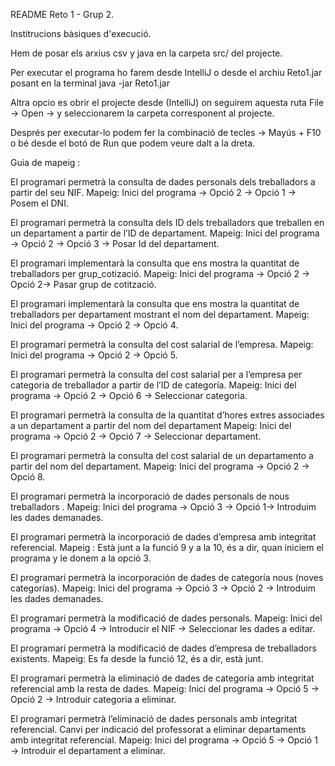 README Reto 1 - Grup 2.

Institrucions bàsiques d'execució.

Hem de posar els arxius csv y java en la carpeta src/ del projecte.

Per executar el programa ho farem desde IntelliJ o desde el archiu Reto1.jar posant en la terminal java -jar Reto1.jar
 
Altra opcio es obrir el projecte desde (IntelliJ) on seguirem aquesta ruta File → Open → y seleccionarem la carpeta corresponent al projecte.

Després per executar-lo podem fer la combinació de tecles → Mayús + F10 o bé desde el botó de Run que podem veure dalt a la dreta.

Guia de mapeig :

El programari permetrà la consulta de dades personals dels treballadors a partir del seu NIF.
Mapeig: Inici del programa → Opció 2 → Opció 1 → Posem el DNI.

El programari permetrà la consulta dels ID dels treballadors que treballen en un departament a partir de l’ID de departament.
Mapeig: Inici del programa → Opció 2 → Opció 3 → Posar Id del departament.

El programari implementarà la consulta que ens mostra la quantitat de treballadors per grup_cotizació.
Mapeig: Inici del programa → Opció 2 → Opció 2→ Pasar grup de cotització.

El programari implementarà la consulta que ens mostra la quantitat de treballadors per departament mostrant el nom del departament.
Mapeig: Inici del programa → Opció 2 → Opció 4.

El programari permetrà la consulta del cost salarial de l’empresa.
Mapeig: Inici del programa → Opció 2 → Opció 5.

El programari permetrà la consulta del cost salarial per a l’empresa per categoria de treballador a partir de l’ID de categoría.
Mapeig: Inici del programa → Opció 2 → Opció 6 → Seleccionar categoria.

El programari permetrà la consulta de la quantitat d’hores extres associades a un departament a partir del nom del departament
Mapeig: Inici del programa → Opció 2 → Opció 7 → Seleccionar departament.

El programari permetrà la consulta del cost salarial de un departamento a partir del nom del departament.
Mapeig: Inici del programa → Opció 2 → Opció 8.

El programari permetrà la incorporació de dades personals de nous treballadors .
Mapeig: Inici del programa → Opció 3 → Opció 1→ Introduim les dades demanades.

El programari permetrà la incorporació de dades d’empresa amb integritat referencial.
Mapeig : Està junt a la funció 9 y a la 10, és a dir, quan iniciem el programa y le donem a la opció 3.

El programari permetrà la incorporación de dades de categoría nous (noves categorías).
Mapeig: Inici del programa → Opció 3 → Opció 2 → Introduim les dades demanades.

El programari permetrà la modificació de dades personals.
Mapeig: Inici del programa → Opció 4 → Introducir el NIF → Seleccionar les dades a editar.

El programari permetrà la modificació de dades d’empresa de treballadors existents.
Mapeig: Es fa desde la funció 12, és a dir, està junt.

El programari permetrà la eliminació de dades de categoría amb integritat referencial amb la resta de dades.
Mapeig: Inici del programa → Opció 5 → Opció 2 → Introduir categoria a eliminar.

El programari permetrà l’eliminació de dades personals amb integritat referencial. Canvi per indicació del professorat a eliminar departaments amb integritat referencial.
Mapeig: Inici del programa → Opció 5 → Opció 1 → Introduir el departament a eliminar.
